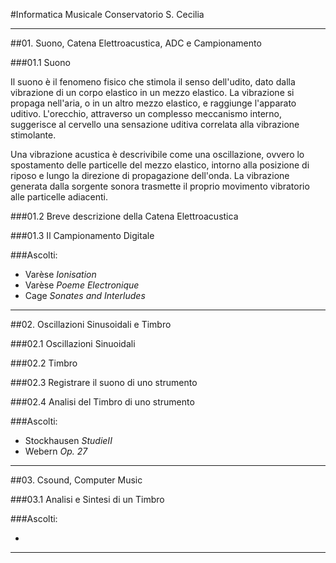 #Informatica Musicale Conservatorio S. Cecilia

----

##01. Suono, Catena Elettroacustica, ADC e Campionamento

###01.1 Suono

Il suono è il fenomeno fisico che stimola il senso dell'udito, dato dalla vibrazione di un corpo elastico in un mezzo elastico. La vibrazione si propaga nell'aria, o in un altro mezzo elastico, e raggiunge l'apparato uditivo. L'orecchio, attraverso un complesso meccanismo interno, suggerisce al cervello una sensazione uditiva correlata alla vibrazione stimolante.

Una vibrazione acustica è descrivibile come una oscillazione, ovvero lo spostamento delle particelle del mezzo elastico, intorno alla posizione di riposo e lungo la direzione di propagazione dell'onda. La vibrazione generata dalla sorgente sonora trasmette il proprio movimento vibratorio alle particelle adiacenti.

<!-- Le particelle a loro volta, iniziando ad oscillare, trasmettono il movimento alle altre particelle vicine e queste a loro volta ad altre ancora, provocando una variazione locale della pressione; in questo modo, un semplice movimento vibratorio si propaga meccanicamente originando un'onda sonora (o onda acustica), che è pertanto onda longitudinale. Si ha un'onda longitudinale quando le particelle del mezzo in cui si propaga l'onda, oscillano lungo la direzione di propagazione. Le onde meccaniche longitudinali sono anche denominate onde di pressione. Il suono è un'onda che gode delle seguenti proprietà: riflessione, rifrazione e diffrazione, ma non della polarizzazione (a differenza della luce che è un'onda elettromagnetica, ovvero un'onda ha come la frequenza -->

###01.2 Breve descrizione della Catena Elettroacustica

###01.3 Il Campionamento Digitale

###Ascolti:

 - Varèse *Ionisation*
 - Varèse *Poeme Electronique*
 - Cage *Sonates and Interludes*
 
----

##02. Oscillazioni Sinusoidali e Timbro

###02.1 Oscillazioni Sinuoidali

###02.2 Timbro

###02.3 Registrare il suono di uno strumento

###02.4 Analisi del Timbro di uno strumento

###Ascolti:

 - Stockhausen *StudieII*
 - Webern *Op. 27*

---- 

##03. Csound, Computer Music

###03.1 Analisi e Sintesi di un Timbro

###Ascolti:

 - 

----
